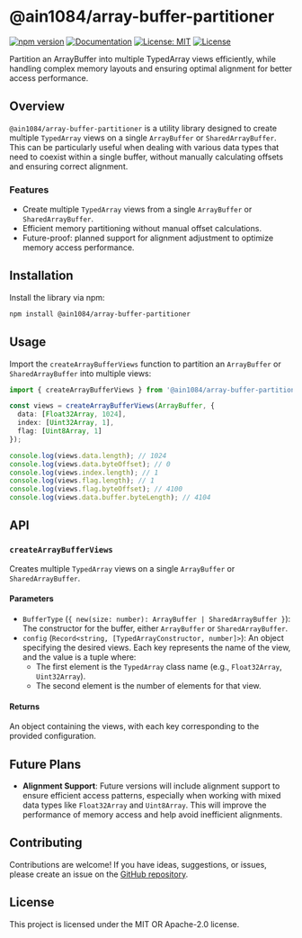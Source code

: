 # @ain1084/array-buffer-partitioner

[![npm version](https://badge.fury.io/js/@ain1084%2Farray-buffer-partitioner.svg)](https://badge.fury.io/js/@ain1084%2Farray-buffer-partitioner)
[![Documentation](https://github.com/ain1084/array-buffer-partitioner/workflows/docs/badge.svg)](https://github.com/ain1084/array-buffer-partitioner/actions?query=workflow%3Adocs)
[![License: MIT](https://img.shields.io/badge/License-MIT-yellow.svg)](https://opensource.org/licenses/MIT)
[![License](https://img.shields.io/badge/License-Apache_2.0-blue.svg)](https://opensource.org/licenses/Apache-2.0)

Partition an ArrayBuffer into multiple TypedArray views efficiently, while handling complex memory layouts and ensuring optimal alignment for better access performance.

## Overview

`@ain1084/array-buffer-partitioner` is a utility library designed to create multiple `TypedArray` views on a single `ArrayBuffer` or `SharedArrayBuffer`. This can be particularly useful when dealing with various data types that need to coexist within a single buffer, without manually calculating offsets and ensuring correct alignment.

### Features

- Create multiple `TypedArray` views from a single `ArrayBuffer` or `SharedArrayBuffer`.
- Efficient memory partitioning without manual offset calculations.
- Future-proof: planned support for alignment adjustment to optimize memory access performance.

## Installation

Install the library via npm:

```sh
npm install @ain1084/array-buffer-partitioner
```

## Usage

Import the `createArrayBufferViews` function to partition an `ArrayBuffer` or `SharedArrayBuffer` into multiple views:

```typescript
import { createArrayBufferViews } from '@ain1084/array-buffer-partitioner';

const views = createArrayBufferViews(ArrayBuffer, {
  data: [Float32Array, 1024],
  index: [Uint32Array, 1],
  flag: [Uint8Array, 1]
});

console.log(views.data.length); // 1024
console.log(views.data.byteOffset); // 0
console.log(views.index.length); // 1
console.log(views.flag.length); // 1
console.log(views.flag.byteOffset); // 4100
console.log(views.data.buffer.byteLength); // 4104
```

## API

### `createArrayBufferViews`

Creates multiple `TypedArray` views on a single `ArrayBuffer` or `SharedArrayBuffer`.

#### Parameters

- `BufferType` (`{ new(size: number): ArrayBuffer | SharedArrayBuffer }`): The constructor for the buffer, either `ArrayBuffer` or `SharedArrayBuffer`.
- `config` (`Record<string, [TypedArrayConstructor, number]>`): An object specifying the desired views. Each key represents the name of the view, and the value is a tuple where:
  - The first element is the `TypedArray` class name (e.g., `Float32Array`, `Uint32Array`).
  - The second element is the number of elements for that view.

#### Returns

An object containing the views, with each key corresponding to the provided configuration.

## Future Plans

- **Alignment Support**: Future versions will include alignment support to ensure efficient access patterns, especially when working with mixed data types like `Float32Array` and `Uint8Array`. This will improve the performance of memory access and help avoid inefficient alignments.

## Contributing

Contributions are welcome! If you have ideas, suggestions, or issues, please create an issue on the [GitHub repository](https://github.com/ain1084/array-buffer-partitioner).

## License

This project is licensed under the MIT OR Apache-2.0 license.
